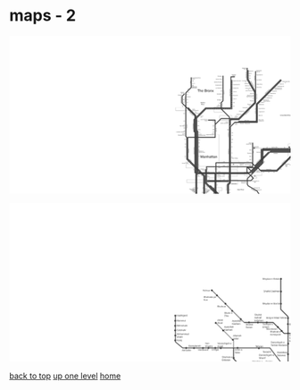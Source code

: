 # maps - 2
[![new_york_city_subway_map.png](/terminal/grey%20on%20alpha/big/maps/new_york_city_subway_map.png "new_york_city_subway_map.png")](https://raw.githubusercontent.com/buckmanc/wallpapers/main/terminal/grey%20on%20alpha/big/maps/new_york_city_subway_map.png)

[![tehran_metro_map_v1_0.png](/terminal/grey%20on%20alpha/big/maps/tehran_metro_map_v1_0.png "tehran_metro_map_v1_0.png")](https://raw.githubusercontent.com/buckmanc/wallpapers/main/terminal/grey%20on%20alpha/big/maps/tehran_metro_map_v1_0.png)



[back to top](#)
[up one level](/terminal/grey%20on%20alpha/big/README.MD)
[home](/)

